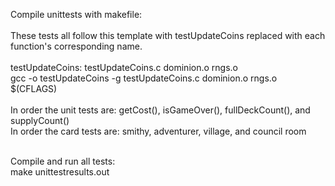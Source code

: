 Compile unittests with makefile:<br/><br/>
These tests all follow this template with testUpdateCoins replaced with each function's corresponding name. <br/><br/>
testUpdateCoins: testUpdateCoins.c dominion.o rngs.o<br/>
      gcc -o testUpdateCoins -g  testUpdateCoins.c dominion.o rngs.o $(CFLAGS)<br/><br/>
In order the unit tests are: getCost(), isGameOver(), fullDeckCount(), and supplyCount() <br/>
In order the card tests are: smithy, adventurer, village, and council room<br/><br/>

Compile and run all tests: <br/>
make unittestresults.out<br/>

